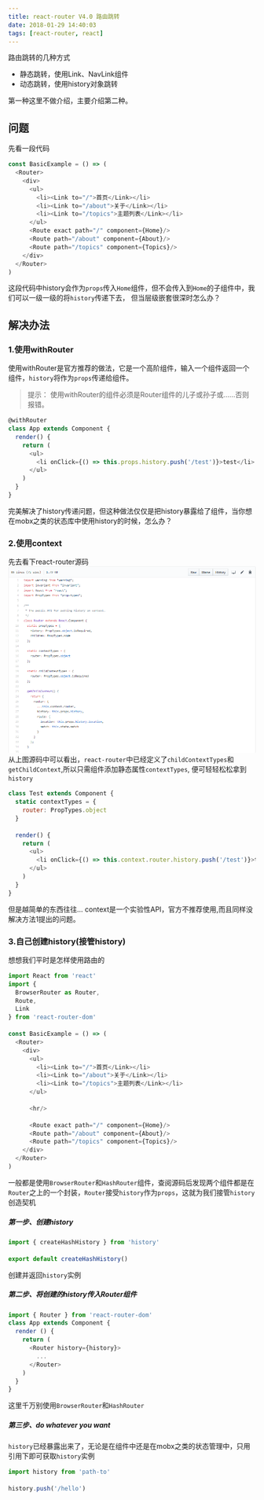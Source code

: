 ```yaml
---
title: react-router V4.0 路由跳转
date: 2018-01-29 14:40:03
tags: [react-router, react]
---
```


路由跳转的几种方式
- 静态跳转，使用Link、NavLink组件
- 动态跳转，使用history对象跳转

<!--more-->

第一种这里不做介绍，主要介绍第二种。
## 问题

先看一段代码

```js
const BasicExample = () => (
  <Router>
    <div>
      <ul>
        <li><Link to="/">首页</Link></li>
        <li><Link to="/about">关于</Link></li>
        <li><Link to="/topics">主题列表</Link></li>
      </ul>
      <Route exact path="/" component={Home}/>
      <Route path="/about" component={About}/>
      <Route path="/topics" component={Topics}/>
    </div>
  </Router>
)
```
这段代码中history会作为<code>props</code>传入<code>Home</code>组件，但不会传入到<code>Home</code>的子组件中，我们可以一级一级的将<code>history</code>传递下去， 但当层级嵌套很深时怎么办？

## 解决办法

### 1.使用withRouter
使用withRouter是官方推荐的做法，它是一个高阶组件，输入一个组件返回一个组件，<code>history</code>将作为<code>props</code>传递给组件。
> 提示： 使用withRouter的组件必须是<code></code>Router组件的儿子或孙子或......否则报错。
```js
@withRouter
class App extends Component {
  render() {
    return (
      <ul>
        <li onClick={() => this.props.history.push('/test')}>test</li>
      </ul>
    )
  }
}
```
完美解决了history传递问题，但这种做法仅仅是把history暴露给了组件，当你想在mobx之类的状态库中使用history的时候，怎么办？

### 2.使用context
先去看下react-router源码
![hello](react-router-V4-0-路由跳转/react-router.png)
从上图源码中可以看出，<code>react-router</code>中已经定义了<code>childContextTypes</code>和<code>getChildContext</code>,所以只需组件添加静态属性<code>contextTypes</code>, 便可轻轻松松拿到<code>history</code>
```js
class Test extends Component {
  static contextTypes = {
    router: PropTypes.object
  }

  render() {
    return (
      <ul>
        <li onClick={() => this.context.router.history.push('/test')}>test</li>
      </ul>
    )
  }
}
```
但是越简单的东西往往...
context是一个实验性API，官方不推荐使用,而且同样没解决方法1提出的问题。

### 3.自己创建history(接管history)
想想我们平时是怎样使用路由的
```js
import React from 'react'
import {
  BrowserRouter as Router,
  Route,
  Link
} from 'react-router-dom'

const BasicExample = () => (
  <Router>
    <div>
      <ul>
        <li><Link to="/">首页</Link></li>
        <li><Link to="/about">关于</Link></li>
        <li><Link to="/topics">主题列表</Link></li>
      </ul>

      <hr/>

      <Route exact path="/" component={Home}/>
      <Route path="/about" component={About}/>
      <Route path="/topics" component={Topics}/>
    </div>
  </Router>
)
```
一般都是使用<code>BrowserRouter</code>和<code>HashRouter</code>组件，查阅源码后发现两个组件都是在<code>Router</code>之上的一个封装，<code>Router</code>接受<code>history</code>作为<code>props</code>，这就为我们接管<code>history</code>创造契机

##### 第一步、创建history
```js
import { createHashHistory } from 'history'

export default createHashHistory()
```
创建并返回<code>history</code>实例

##### 第二步、将创建的history传入Router组件
```js
import { Router } from 'react-router-dom'
class App extends Component {
  render () {
    return (
      <Router history={history}>
        ...
      </Router>
    )
  }
}
```
这里千万别使用<code>BrowserRouter</code>和<code>HashRouter</code>

##### 第三步、do whatever you want
<code>history</code>已经暴露出来了，无论是在组件中还是在mobx之类的状态管理中，只用引用下即可获取<code>history</code>实例
```js
import history from 'path-to'

history.push('/hello')
```